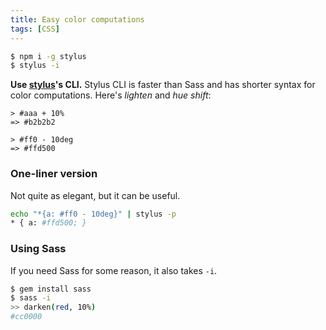 ```yaml
---
title: Easy color computations
tags: [CSS]
---
```


```sh
$ npm i -g stylus
$ stylus -i
```

**Use [stylus]'s CLI.** Stylus CLI is faster than Sass and has shorter syntax for color computations. Here's *lighten* and *hue shift*:

```
> #aaa + 10%
=> #b2b2b2
```
```
> #ff0 - 10deg
=> #ffd500
```

### One-liner version
Not quite as elegant, but it can be useful.

```sh
echo "*{a: #ff0 - 10deg}" | stylus -p
* { a: #ffd500; }
```

### Using Sass
If you need Sass for some reason, it also takes `-i`.

``` sh
$ gem install sass
$ sass -i
>> darken(red, 10%)
#cc0000
```

[stylus]: http://learnboost.github.io/stylus
